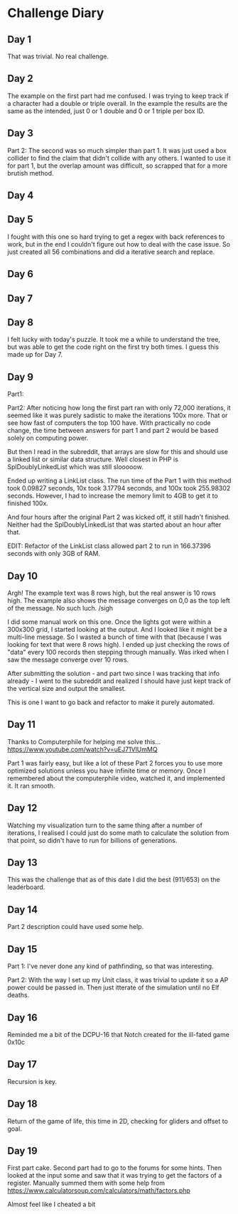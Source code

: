 # Challenge Diary

## Day 1

That was trivial. No real challenge.

## Day 2

The example on the first part had me confused. I was trying to keep track if
a character had a double or triple overall. In the example the results are the
same as the intended, just 0 or 1 double and 0 or 1 triple per box ID.

## Day 3

Part 2: The second was so much simpler than part 1. It was just used a box collider
to find the claim that didn't collide with any others. I wanted to use it for part 1,
but the overlap amount was difficult, so scrapped that for a more brutish method.

## Day 4

## Day 5

I fought with this one so hard trying to get a regex with back references to work, but
in the end I couldn't figure out how to deal with the case issue. So just created all
56 combinations and did a iterative search and replace.

## Day 6

## Day 7

## Day 8

I felt lucky with today's puzzle. It took me a while to understand the tree,
but was able to get the code right on the first try both times. I guess this
made up for Day 7.

## Day 9

Part1:

Part2: After noticing how long the first part ran with only 72,000 iterations, it
seemed like it was purely sadistic to make the iterations 100x more. That or see
how fast of computers the top 100 have. With practically no code change, the time
between answers for part 1 and part 2 would be based solely on computing power.

But then I read in the subreddit, that arrays are slow for this and should use a 
linked list or similar data structure. Well closest in PHP is SplDoublyLinkedList
which was still slooooow.

Ended up writing a LinkList class. The run time of the Part 1 with this method
took 0.09827 seconds, 10x took 3.17794 seconds, and 100x took 255.98302 seconds.
However, I had to increase the memory limit to 4GB to get it to finished 100x.

And four hours after the original Part 2 was kicked off, it still hadn't finished.
Neither had the SplDoublyLinkedList that was started about an hour after that.

EDIT: Refactor of the LinkList class allowed part 2 to run in 166.37396 seconds
with only 3GB of RAM.

## Day 10

Argh! The example text was 8 rows high, but the real answer is 10 rows high.
The example also shows the message converges on 0,0 as the top left of the 
message. No such luch. /sigh

I did some manual work on this one. Once the lights got were within a 300x300
grid, I started looking at the output. And I looked like it might be a multi-line 
message. So I wasted a bunch of time with that (because I was looking for text
that were 8 rows high). I ended up just checking the rows of "data" every 100 records
then stepping through manually. Was irked when I saw the message converge over
10 rows.

After submitting the solution - and part two since I was tracking that info already - 
I went to the subreddit and realized I should have just kept track of the vertical size
and output the smallest.

This is one I want to go back and refactor to make it purely automated.

## Day 11

Thanks to Computerphile for helping me solve this... https://www.youtube.com/watch?v=uEJ71VlUmMQ

Part 1 was fairly easy, but like a lot of these Part 2 forces you to use more
optimized solutions unless you have infinite time or memory. Once I remembered about
the computerphile video, watched it, and implemented it. It ran smooth.

## Day 12

Watching my visualization turn to the same thing after a number of iterations, I realised 
I could just do some math to calculate the solution from that point, so didn't have to
run for billions of generations.

## Day 13

This was the challenge that as of this date I did the best (911/653) on the leaderboard.

## Day 14

Part 2 description could have used some help.

## Day 15

Part 1: I've never done any kind of pathfinding, so that was interesting.

Part 2: With the way I set up my Unit class, it was trivial to update it so a
AP power could be passed in. Then just itterate of the simulation until no
Elf deaths.

## Day 16

Reminded me a bit of the DCPU-16 that Notch created for the ill-fated game 0x10c

## Day 17

Recursion is key.

## Day 18

Return of the game of life, this time in 2D, checking for gliders and offset to goal.

## Day 19

First part cake. Second part had to go to the forums for some hints. Then looked at the input
some and saw that it was trying to get the factors of a register. Manually summed them with
some help from https://www.calculatorsoup.com/calculators/math/factors.php

Almost feel like I cheated a bit

